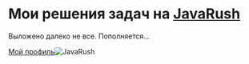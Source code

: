 # Мои решения задач на [JavaRush](https://javarush.ru/)
Выложено далеко не все.
Пополняется...

[Мой профиль](https://javarush.ru/users/2220288)![JavaRush](https://user-images.githubusercontent.com/70505956/148188957-8bd2d4d2-e957-44a3-b206-ff437d7a0cd3.png)

